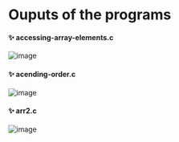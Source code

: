 # Ouputs of the programs

#### ✨ accessing-array-elements.c

![image](https://github.com/jagritixjha/C-language/assets/152506173/2e4413f4-433a-4d67-acce-1d4effb0c289)

#### ✨ acending-order.c

![image](https://github.com/jagritixjha/C-language/assets/152506173/eb8d57af-5a16-4fd5-9cbe-993e7224cfc8)

#### ✨ arr2.c

![image](https://github.com/jagritixjha/C-language/assets/152506173/69925429-e17c-41da-b858-3c9d7679b65b)
